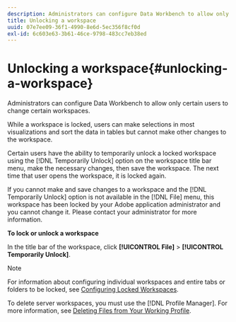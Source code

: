 ```yaml
---
description: Administrators can configure Data Workbench to allow only certain users to change certain workspaces.
title: Unlocking a workspace
uuid: 07e7ee09-36f1-4990-8e6d-5ec356f8cf0d
exl-id: 6c603e63-3b61-46ce-9798-483cc7eb38ed
---
```

# Unlocking a workspace{#unlocking-a-workspace}

Administrators can configure Data Workbench to allow only certain users to change certain workspaces.

 While a workspace is locked, users can make selections in most visualizations and sort the data in tables but cannot make other changes to the workspace.

Certain users have the ability to temporarily unlock a locked workspace using the [!DNL Temporarily Unlock] option on the workspace title bar menu, make the necessary changes, then save the workspace. The next time that user opens the workspace, it is locked again.

If you cannot make and save changes to a workspace and the [!DNL Temporarily Unlock] option is not available in the [!DNL File] menu, this workspace has been locked by your Adobe application administrator and you cannot change it. Please contact your administrator for more information.

**To lock or unlock a workspace**

In the title bar of the workspace, click **[!UICONTROL File]** > **[!UICONTROL Temporarily Unlock]**.

>[!NOTE]
>
>For information about configuring individual workspaces and entire tabs or folders to be locked, see [Configuring Locked Workspaces](../../../home/c-get-started/c-intf-anlys-ftrs/c-config-locked-wkspc/c-config-locked-wkspc.md#concept-b6ce110bbed645d89f29373b5106836a).

To delete server workspaces, you must use the [!DNL Profile Manager]. For more information, see [Deleting Files from Your Working Profile](../../../home/c-get-started/c-admin-intrf/c-prof-mgr/t-del-files-wkg-prof.md#task-1e29c25e6c824cc9b51cb651e835856b).

